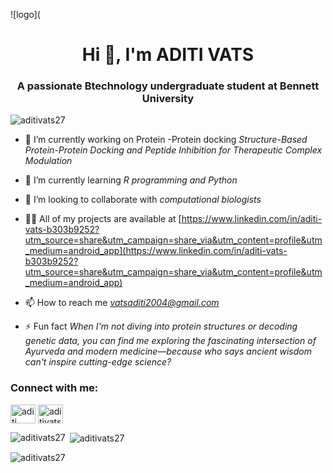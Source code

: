 ![logo](

<h1 align="center">Hi 👋, I'm ADITI VATS</h1>
<h3 align="center">A passionate Btechnology undergraduate student at Bennett University</h3>

<p align="left"> <img src="https://user-images.githubusercontent.com/55389276/140866485-8fb1c876-9a8f-4d6a-98dc-08c4981eaf70.gif"alt="aditivats27" /> </p>

- 🔭 I’m currently working on Protein -Protein docking *Structure-Based Protein-Protein Docking and Peptide Inhibition for Therapeutic Complex Modulation*

- 🌱 I’m currently learning *R programming and Python*

- 👯 I’m looking to collaborate with *computational biologists*

- 👨‍💻 All of my projects are available at [https://www.linkedin.com/in/aditi-vats-b303b9252?utm_source=share&utm_campaign=share_via&utm_content=profile&utm_medium=android_app](https://www.linkedin.com/in/aditi-vats-b303b9252?utm_source=share&utm_campaign=share_via&utm_content=profile&utm_medium=android_app)

- 📫 How to reach me *vatsaditi2004@gmail.com*

- ⚡ Fun fact *When I'm not diving into protein structures or decoding genetic data, you can find me exploring the fascinating intersection of Ayurveda and modern medicine—because who says ancient wisdom can't inspire cutting-edge science?*

<h3 align="left">Connect with me:</h3>
<p align="left">
<a href="https://linkedin.com/in/aditi vats" target="blank"><img align="center" src="https://raw.githubusercontent.com/rahuldkjain/github-profile-readme-generator/master/src/images/icons/Social/linked-in-alt.svg" alt="aditi vats" height="30" width="40" /></a>
<a href="https://instagram.com/aditivats679" target="blank"><img align="center" src="https://raw.githubusercontent.com/rahuldkjain/github-profile-readme-generator/master/src/images/icons/Social/instagram.svg" alt="aditivats679" height="30" width="40" /></a>
</p>

<p><img align="left" src="https://github-readme-stats.vercel.app/api/top-langs?username=aditivats27&show_icons=true&locale=en&layout=compact" alt="aditivats27" /></p>

<p>&nbsp;<img align="center" src="https://github-readme-stats.vercel.app/api?username=aditivats27&show_icons=true&locale=en" alt="aditivats27" /></p>

<p><img align="center" src="https://github-readme-streak-stats.herokuapp.com/?user=aditivats27&" alt="aditivats27" /></p>

